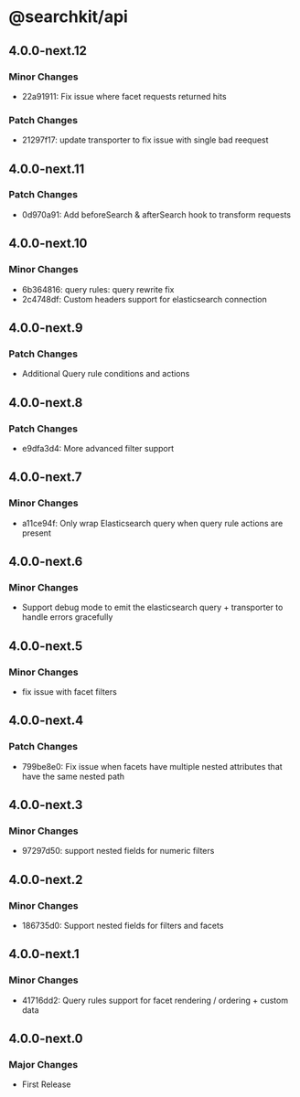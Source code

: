# @searchkit/api

## 4.0.0-next.12

### Minor Changes

- 22a91911: Fix issue where facet requests returned hits

### Patch Changes

- 21297f17: update transporter to fix issue with single bad reequest

## 4.0.0-next.11

### Patch Changes

- 0d970a91: Add beforeSearch & afterSearch hook to transform requests

## 4.0.0-next.10

### Minor Changes

- 6b364816: query rules: query rewrite fix
- 2c4748df: Custom headers support for elasticsearch connection

## 4.0.0-next.9

### Patch Changes

- Additional Query rule conditions and actions

## 4.0.0-next.8

### Patch Changes

- e9dfa3d4: More advanced filter support

## 4.0.0-next.7

### Minor Changes

- a11ce94f: Only wrap Elasticsearch query when query rule actions are present

## 4.0.0-next.6

### Minor Changes

- Support debug mode to emit the elasticsearch query + transporter to handle errors gracefully

## 4.0.0-next.5

### Minor Changes

- fix issue with facet filters

## 4.0.0-next.4

### Patch Changes

- 799be8e0: Fix issue when facets have multiple nested attributes that have the same nested path

## 4.0.0-next.3

### Minor Changes

- 97297d50: support nested fields for numeric filters

## 4.0.0-next.2

### Minor Changes

- 186735d0: Support nested fields for filters and facets

## 4.0.0-next.1

### Minor Changes

- 41716dd2: Query rules support for facet rendering / ordering + custom data

## 4.0.0-next.0

### Major Changes

- First Release
